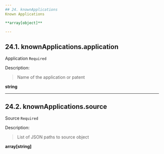 ```yaml
---
## 24. knownApplications
Known Applications  

**array[object]**

---
```

## 24.1. knownApplications.application
Application  `Required`

Description:
> Name of the application or patent  

**string**

---
## 24.2. knownApplications.source
Source  `Required`

Description:
> List of JSON paths to source object  

**array[string]**
